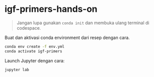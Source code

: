 # igf-primers-hands-on

>Jangan lupa gunakan `conda init` dan membuka ulang terminal di codespace.

Buat dan aktivasi conda environment dari resep dengan cara.

```bash
conda env create -f env.yml
conda activate igf-primers
```

Launch Jupyter dengan cara:

```bash
jupyter lab
```